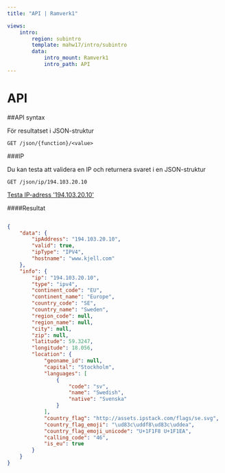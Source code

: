 ```yaml
---
title: "API | Ramverk1"

views:
    intro:
        region: subintro
        template: mahw17/intro/subintro
        data:
            intro_mount: Ramverk1
            intro_path: API
---
```


API
===========================================


##API syntax



För resultatset i JSON-struktur
```text
GET /json/{function}/<value>
```


###IP

Du kan testa att validera en IP och returnera svaret i en JSON-struktur

```text
GET /json/ip/194.103.20.10
```

[Testa IP-adress '194.103.20.10'](json/ip/194.103.20.10)


####Resultat

```json

{
    "data": {
        "ipAddress": "194.103.20.10",
        "valid": true,
        "ipType": "IPV4",
        "hostname": "www.kjell.com"
    },
    "info": {
        "ip": "194.103.20.10",
        "type": "ipv4",
        "continent_code": "EU",
        "continent_name": "Europe",
        "country_code": "SE",
        "country_name": "Sweden",
        "region_code": null,
        "region_name": null,
        "city": null,
        "zip": null,
        "latitude": 59.3247,
        "longitude": 18.056,
        "location": {
            "geoname_id": null,
            "capital": "Stockholm",
            "languages": [
                {
                    "code": "sv",
                    "name": "Swedish",
                    "native": "Svenska"
                }
            ],
            "country_flag": "http://assets.ipstack.com/flags/se.svg",
            "country_flag_emoji": "\ud83c\uddf8\ud83c\uddea",
            "country_flag_emoji_unicode": "U+1F1F8 U+1F1EA",
            "calling_code": "46",
            "is_eu": true
        }
    }
}
```
